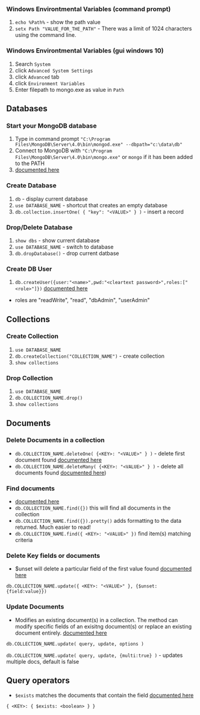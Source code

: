 ### Windows Environtmental Variables (command prompt)
1. `echo %Path%` - show the path value
2. `setx Path "VALUE_FOR_THE_PATH"` - There was a limit of 1024 characters using the command line.

### Windows Environtmental Variables (gui windows 10)
1. Search `System`
2. click `Advanced System Settings`
3. click `Advanced` tab
4. click `Environment Variables`
5. Enter filepath to mongo.exe as value in `Path`

## Databases
### Start your MongoDB database
1. Type in command prompt `"C:\Program Files\MongoDB\Server\4.0\bin\mongod.exe" --dbpath="c:\data\db"`
2. Connect to MongoDB with `"C:\Program Files\MongoDB\Server\4.0\bin\mongo.exe"` or `mongo` if it has been added to the PATH
3. [documented here](https://docs.mongodb.com/manual/tutorial/install-mongodb-on-windows/)

### Create Database
1. `db` - display current database
2. `use DATABASE_NAME` - shortcut that creates an empty database
3. `db.collection.insertOne( { "key": "<VALUE>" } )` - insert a record

### Drop/Delete Database
1. `show dbs` - show current database
2. `use DATABASE_NAME` - switch to database
3. `db.dropDatabase()` - drop current datbase

### Create DB User
1. `db.createUser({user:"<name>",pwd:"<cleartext password>",roles:["<role>"]})` [documented here](https://docs.mongodb.com/manual/reference/method/db.createUser/)
- roles are "readWrite", "read", "dbAdmin", "userAdmin"

## Collections
### Create Collection
1. `use DATABASE_NAME`
2. `db.createCollection("COLLECTION_NAME")` - create collection
3. `show collections`

### Drop Collection
1. `use DATABASE_NAME`
2. `db.COLLECTION_NAME.drop()`
3. `show collections`

## Documents
### Delete Documents in a collection
- `db.COLLECTION_NAME.deleteOne( {<KEY>: "<VALUE>" } )` - delete first document found [documented here](https://docs.mongodb.com/manual/reference/method/db.collection.deleteOne/)
- `db.COLLECTION_NAME.deleteMany( {<KEY>: "<VALUE>" } )` - delete all documents found [documented here](https://docs.mongodb.com/manual/reference/method/db.collection.deleteMany/))

### Find documents
- [documented here](https://docs.mongodb.com/manual/tutorial/query-documents/)
-   `db.COLLECTION_NAME.find({})` this will find all documents in the collection
-   `db.COLLECTION_NAME.find({}).pretty()` adds formatting to the data returned. Much easier to read!
-   `db.COLLECTION_NAME.find({ <KEY>: "<VALUE>" })` find item(s) matching criteria

### Delete Key fields or documents
- $unset will delete a particular field of the first value found [documented here](https://docs.mongodb.com/manual/reference/operator/update/unset/)

`db.COLLECTION_NAME.update({ <KEY>: "<VALUE>" }, {$unset:{field:value}})`

### Update Documents
- Modifies an existing document(s) in a collection. The method can modify specific fields of an exisitng document(s) or replace an existing document entirely. [documented here](https://docs.mongodb.com/manual/reference/method/db.collection.update/)

`db.COLLECTION_NAME.update( query, update, options )`

`db.COLLECTION_NAME.update( query, update, {multi:true} )` - updates multiple docs, default is false

## Query operators
- `$exists` matches the documents that contain the field [documented here](https://docs.mongodb.com/manual/reference/operator/query/exists/)

`{ <KEY>: { $exists: <boolean> } }`